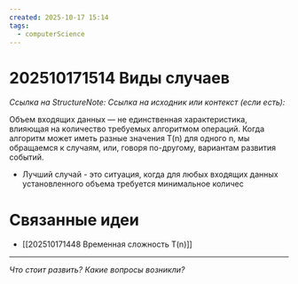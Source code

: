 ```yaml
---
created: 2025-10-17 15:14
tags:
  - computerScience
---
```

# 202510171514 Виды случаев

*Ссылка на StructureNote:*
*Ссылка на исходник или контекст (если есть):* 

Объем входящих данных — не единственная характеристика, влияющая на количество требуемых алгоритмом операций. Когда алгоритм может иметь разные значения T(n) для одного n, мы обращаемся к случаям, или, говоря по-другому, вариантам развития событий.

- Лучший случай - это ситуация, когда для любых входящих данных установленного объема требуется минимальное количес
# Связанные идеи
- [[202510171448 Временная сложность T(n)]]
---

*Что стоит развить? Какие вопросы возникли?*
